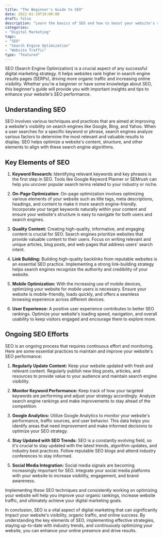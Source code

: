 ```yaml
--- 
title: "The Beginner's Guide to SEO" 
date: 2022-01-10T18:00:00 
draft: false 
description: "Learn the basics of SEO and how to boost your website's visibility in search engines." 
categories: 
- "Digital Marketing" 
tags: 
- "SEO" 
- "Search Engine Optimization" 
- "Website Traffic" 
type: "featured" 
--- 
```


SEO (Search Engine Optimization) is a crucial aspect of any successful digital marketing strategy. It helps websites rank higher in search engine results pages (SERPs), driving more organic traffic and increasing online visibility. Whether you're a beginner or have some knowledge about SEO, this beginner's guide will provide you with important insights and tips to enhance your website's SEO performance.

## Understanding SEO
SEO involves various techniques and practices that are aimed at improving a website's visibility on search engines like Google, Bing, and Yahoo. When a user searches for a specific keyword or phrase, search engines analyze various factors to determine the most relevant and valuable results to display. SEO helps optimize a website's content, structure, and other elements to align with these search engine algorithms.

## Key Elements of SEO
1. **Keyword Research:** Identifying relevant keywords and key phrases is the first step in SEO. Tools like Google Keyword Planner or SEMrush can help you uncover popular search terms related to your industry or niche.

2. **On-Page Optimization:** On-page optimization involves optimizing various elements of your website such as title tags, meta descriptions, headings, and content to make it more search engine-friendly. Incorporate your target keywords naturally within your content and ensure your website's structure is easy to navigate for both users and search engines.

3. **Quality Content:** Creating high-quality, informative, and engaging content is crucial for SEO. Search engines prioritize websites that provide valuable content to their users. Focus on writing relevant and unique articles, blog posts, and web pages that address users' search intent.

4. **Link Building:** Building high-quality backlinks from reputable websites is an essential SEO practice. Implementing a strong link-building strategy helps search engines recognize the authority and credibility of your website.

5. **Mobile Optimization:** With the increasing use of mobile devices, optimizing your website for mobile users is necessary. Ensure your website is mobile-friendly, loads quickly, and offers a seamless browsing experience across different devices.

6. **User Experience:** A positive user experience contributes to better SEO rankings. Optimize your website's loading speed, navigation, and overall usability to keep visitors engaged and encourage them to explore more.

## Ongoing SEO Efforts
SEO is an ongoing process that requires continuous effort and monitoring. Here are some essential practices to maintain and improve your website's SEO performance:

1. **Regularly Update Content:** Keep your website updated with fresh and relevant content. Regularly publish new blog posts, articles, and resources to provide value to your audience and maintain search engine visibility.

2. **Monitor Keyword Performance:** Keep track of how your targeted keywords are performing and adjust your strategy accordingly. Analyze search engine rankings and make improvements to stay ahead of the competition.

3. **Google Analytics:** Utilize Google Analytics to monitor your website's performance, traffic sources, and user behavior. This data helps you identify areas that need improvement and make informed decisions to optimize your SEO strategy.

4. **Stay Updated with SEO Trends:** SEO is a constantly evolving field, so it's crucial to stay updated with the latest trends, algorithm updates, and industry best practices. Follow reputable SEO blogs and attend industry conferences to stay informed.

5. **Social Media Integration:** Social media signals are becoming increasingly important for SEO. Integrate your social media platforms with your website to increase visibility, engagement, and brand awareness.

Implementing these SEO techniques and consistently working on optimizing your website will help you improve your organic rankings, increase website traffic, and ultimately achieve your digital marketing goals.

In conclusion, SEO is a vital aspect of digital marketing that can significantly impact your website's visibility, organic traffic, and online success. By understanding the key elements of SEO, implementing effective strategies, staying up-to-date with industry trends, and continuously optimizing your website, you can enhance your online presence and drive results.

